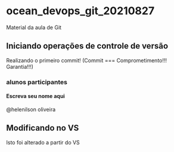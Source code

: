 # ocean_devops_git_20210827
Material da aula de Git

## Iniciando operações de controle de versão

Realizando o primeiro commit! (Commit === Comprometimento!!! Garantia!!!)

### alunos participantes
#### Escreva seu nome aqui

@helenilson oliveira

## Modificando no VS

Isto foi alterado a partir do VS